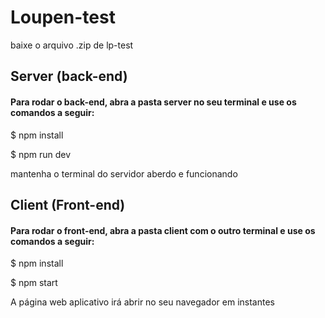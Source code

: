 <h1> Loupen-test</h1>
<p> baixe o arquivo .zip de lp-test</p>

<h2> Server (back-end)</h2>
<h4> Para rodar o back-end, abra a pasta server no seu terminal e use os comandos a seguir:</h4>
<p>$ npm install</p>
<p>$ npm run dev </p>
<p>mantenha o terminal do servidor aberdo e funcionando</p>

<h2> Client (Front-end)</h2>
<h4> Para rodar o front-end, abra a pasta client com o outro terminal e use os comandos a seguir:</h4>
<p>$ npm install</p>
<p>$ npm start</p>
<p>A página web aplicativo irá abrir no seu navegador em instantes</p>
